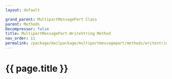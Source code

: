 ```yaml
---
layout: default

grand_parent: MultipartMessagePart Class
parent: Methods
Decompressor: false
title: MultipartMessagePart.WriteString Method
nav_order: 11
permalink: /package/mailpackage/multipartmessagepart/methods/writestring
---
```

# {{ page.title }}